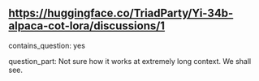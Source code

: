 ## https://huggingface.co/TriadParty/Yi-34b-alpaca-cot-lora/discussions/1

contains_question: yes

question_part: Not sure how it works at extremely long context. We shall see.